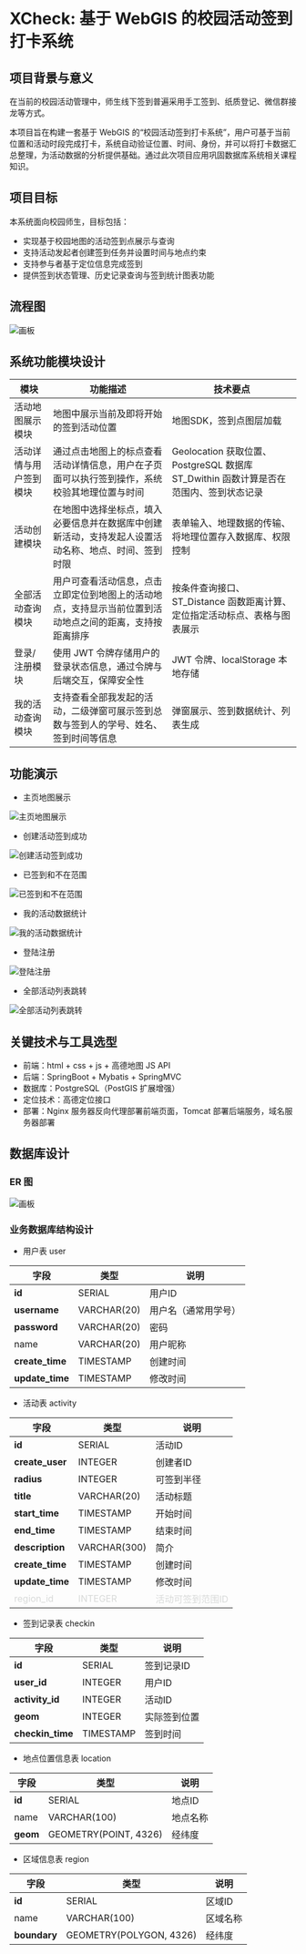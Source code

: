 # **XCheck: 基于 WebGIS 的校园活动签到打卡系统**

## 项目背景与意义

在当前的校园活动管理中，师生线下签到普遍采用手工签到、纸质登记、微信群接龙等方式。

本项目旨在构建一套基于 WebGIS 的“校园活动签到打卡系统”，用户可基于当前位置和活动时段完成打卡，系统自动验证位置、时间、身份，并可以将打卡数据汇总整理，为活动数据的分析提供基础。通过此次项目应用巩固数据库系统相关课程知识。

## 项目目标

本系统面向校园师生，目标包括：

+ 实现基于校园地图的活动签到点展示与查询
+ 支持活动发起者创建签到任务并设置时间与地点约束
+ 支持参与者基于定位信息完成签到
+ 提供签到状态管理、历史记录查询与签到统计图表功能

## 流程图

![画板](https://cdn.nlark.com/yuque/0/2025/jpeg/50076507/1749659746022-1aae7d80-dd06-4c44-aa5f-bf400ace7c3b.jpeg)

## 系统功能模块设计

| 模块                   | 功能描述                                                     | 技术要点                                                     |
| ---------------------- | ------------------------------------------------------------ | ------------------------------------------------------------ |
| 活动地图展示模块       | 地图中展示当前及即将开始的签到活动位置                       | 地图SDK，签到点图层加载                                      |
| 活动详情与用户签到模块 | 通过点击地图上的标点查看活动详情信息，用户在子页面可以执行签到操作，系统校验其地理位置与时间 | Geolocation 获取位置、PostgreSQL 数据库 ST_Dwithin 函数计算是否在范围内、签到状态记录 |
| 活动创建模块           | 在地图中选择坐标点，填入必要信息并在数据库中创建新活动，支持发起人设置活动名称、地点、时间、签到时限 | 表单输入、地理数据的传输、将地理位置存入数据库、权限控制     |
| 全部活动查询模块       | 用户可查看活动信息，点击立即定位到地图上的活动地点，支持显示当前位置到活动地点之间的距离，支持按距离排序 | 按条件查询接口、ST_Distance 函数距离计算、定位指定活动标点、表格与图表展示 |
| 登录/注册模块          | 使用 JWT 令牌存储用户的登录状态信息，通过令牌与后端交互，保障安全性 | JWT 令牌、localStorage 本地存储                              |
| 我的活动查询模块       | 支持查看全部我发起的活动，二级弹窗可展示签到总数与签到人的学号、姓名、签到时间等信息 | 弹窗展示、签到数据统计、列表生成                             |


## 功能演示

+ 主页地图展示

![主页地图展示](./asserts/主页地图展示.gif)

- 创建活动签到成功

![创建活动签到成功](./asserts/创建活动签到成功.gif)

- 已签到和不在范围

![已签到和不在范围](./asserts/已签到和不在范围.gif)

- 我的活动数据统计

![我的活动数据统计](./asserts/我的活动数据统计.gif)

- 登陆注册

![登陆注册](./asserts/登陆注册.gif)

- 全部活动列表跳转

![全部活动列表跳转](./asserts/全部活动列表跳转.gif)


## 关键技术与工具选型

+ 前端：html + css + js + 高德地图 JS API
+ 后端：SpringBoot + Mybatis + SpringMVC
+ 数据库：PostgreSQL（PostGIS 扩展增强）
+ 定位技术：高德定位接口
+ 部署：Nginx 服务器反向代理部署前端页面，Tomcat 部署后端服务，域名服务器部署

## 数据库设计

### ER 图

![画板](https://cdn.nlark.com/yuque/0/2025/jpeg/50076507/1749652517091-44664436-220d-4beb-acb3-d1e81b5e653e.jpeg)

### 业务数据库结构设计

+ 用户表 user

| 字段              | 类型          | 说明         |
|-----------------|-------------|------------|
| **id**          | SERIAL      | 用户ID       |
| **username**    | VARCHAR(20) | 用户名（通常用学号） |
| **password**    | VARCHAR(20) | 密码         |
| name            | VARCHAR(20) | 用户昵称       |
| **create_time** | TIMESTAMP   | 创建时间       |
| **update_time** | TIMESTAMP   | 修改时间       |


+ 活动表 activity

| 字段                                            | 类型                                          | 说明                                            |
|-----------------------------------------------|---------------------------------------------|-----------------------------------------------|
| **id**                                        | SERIAL                                      | 活动ID                                          |
| **create_user**                               | INTEGER                                     | 创建者ID                                         |
| **radius**                                    | INTEGER                                     | 可签到半径                                         |
| **title**                                     | VARCHAR(20)                                 | 活动标题                                          |
| **start_time**                                | TIMESTAMP                                   | 开始时间                                          |
| **end_time**                                  | TIMESTAMP                                   | 结束时间                                          |
| **description**                               | VARCHAR(300)                                | 简介                                            |
| **create_time**                               | TIMESTAMP                                   | 创建时间                                          |
| **update_time**                               | TIMESTAMP                                   | 修改时间                                          |
| <font style="color:#D8DAD9;">region_id</font> | <font style="color:#D8DAD9;">INTEGER</font> | <font style="color:#D8DAD9;">活动可签到范围ID</font> |


+ 签到记录表 checkin

| 字段               | 类型        | 说明     |
|------------------|-----------|--------|
| **id**           | SERIAL    | 签到记录ID |
| **user_id**      | INTEGER   | 用户ID   |
| **activity_id**  | INTEGER   | 活动ID   |
| **geom**         | INTEGER   | 实际签到位置 |
| **checkin_time** | TIMESTAMP | 签到时间   |


+ 地点位置信息表 location

| 字段       | 类型                    | 说明   |
|----------|-----------------------|------|
| **id**   | SERIAL                | 地点ID |
| name     | VARCHAR(100)          | 地点名称 |
| **geom** | GEOMETRY(POINT, 4326) | 经纬度  |


+ 区域信息表 region

| 字段           | 类型                      | 说明   |
|--------------|-------------------------|------|
| **id**       | SERIAL                  | 区域ID |
| name         | VARCHAR(100)            | 区域名称 |
| **boundary** | GEOMETRY(POLYGON, 4326) | 经纬度  |